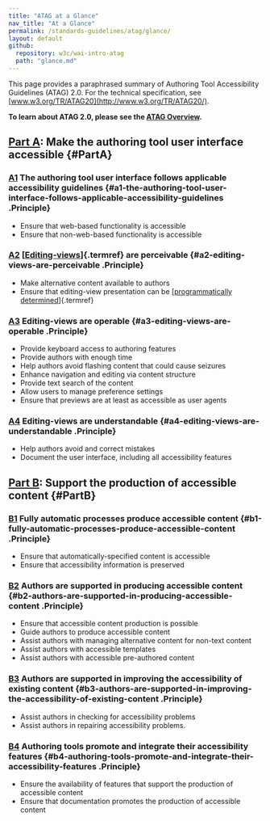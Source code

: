 ```yaml
---
title: "ATAG at a Glance"
nav_title: "At a Glance"
permalink: /standards-guidelines/atag/glance/
layout: default
github:
  repository: w3c/wai-intro-atag
  path: "glance.md"
---
```


This page provides a paraphrased summary of Authoring Tool Accessibility
Guidelines (ATAG) 2.0. For the technical specification, see
[www.w3.org/TR/ATAG20](http://www.w3.org/TR/ATAG20/).

**To learn about ATAG 2.0, please see the [ATAG
Overview](http://www.w3.org/WAI/intro/atag.php).**

[Part A](http://www.w3.org/TR/ATAG20/#part_a): Make the authoring tool user interface accessible {#PartA}
------------------------------------------------------------------------------------------------

### [A1](http://www.w3.org/TR/ATAG20/#principle_a1) The authoring tool user interface follows applicable accessibility guidelines {#a1-the-authoring-tool-user-interface-follows-applicable-accessibility-guidelines .Principle}

-   Ensure that web-based functionality is accessible
-   Ensure that non-web-based functionality is accessible

### [A2](http://www.w3.org/TR/ATAG20/#principle_a2) [[Editing-views](http://www.w3.org/TR/ATAG20/#def-Editing-View)]{.termref} are perceivable {#a2-editing-views-are-perceivable .Principle}

-   Make alternative content available to authors
-   Ensure that editing-view presentation can be [[programmatically
    determined](http://www.w3.org/TR/ATAG20/#def-Programmatically-Determined)]{.termref}

### [A3](http://www.w3.org/TR/ATAG20/#principle_a3) Editing-views are operable {#a3-editing-views-are-operable .Principle}

-   Provide keyboard access to authoring features
-   Provide authors with enough time
-   Help authors avoid flashing content that could cause seizures
-   Enhance navigation and editing via content structure
-   Provide text search of the content
-   Allow users to manage preference settings
-   Ensure that previews are at least as accessible as user agents

### [A4](http://www.w3.org/TR/ATAG20/#principle_a4) Editing-views are understandable {#a4-editing-views-are-understandable .Principle}

-   Help authors avoid and correct mistakes
-   Document the user interface, including all accessibility features

[Part B](http://www.w3.org/TR/ATAG20/#part_b): Support the production of accessible content {#PartB}
-------------------------------------------------------------------------------------------

### [B1](http://www.w3.org/TR/ATAG20/#principle_b1) Fully automatic processes produce accessible content {#b1-fully-automatic-processes-produce-accessible-content .Principle}

-   Ensure that automatically-specified content is accessible
-   Ensure that accessibility information is preserved

### [B2](http://www.w3.org/TR/ATAG20/#principle_b2) Authors are supported in producing accessible content {#b2-authors-are-supported-in-producing-accessible-content .Principle}

-   Ensure that accessible content production is possible
-   Guide authors to produce accessible content
-   Assist authors with managing alternative content for non-text
    content
-   Assist authors with accessible templates
-   Assist authors with accessible pre-authored content

### [B3](http://www.w3.org/TR/ATAG20/#principle_b3) Authors are supported in improving the accessibility of existing content {#b3-authors-are-supported-in-improving-the-accessibility-of-existing-content .Principle}

-   Assist authors in checking for accessibility problems
-   Assist authors in repairing accessibility problems.

### [B4](http://www.w3.org/TR/ATAG20/#principle_b4) Authoring tools promote and integrate their accessibility features {#b4-authoring-tools-promote-and-integrate-their-accessibility-features .Principle}

-   Ensure the availability of features that support the production of
    accessible content
-   Ensure that documentation promotes the production of accessible
    content

